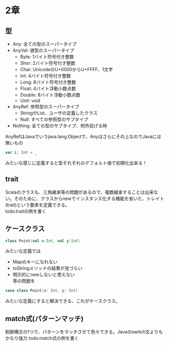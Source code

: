 # 2章

## 型
* Any: 全ての型のスーパータイプ
* AnyVal: 値型のスーパータイプ
  * Byte: 1バイト符号付き整数
  * Shor: 2バイト符号付き整数
  * Char: UnicodeのU+0000からU+FFFF、1文字
  * Int: 4バイト符号付き整数
  * Long: 8バイト符号付き整数
  * Float: 4バイト浮動小数点数
  * Double: 8バイト浮動小数点数
  * Unit: void
* AnyRef: 参照型のスーパータイプ
  * StringやList、ユーザの定義したクラス
  * Null: すべての参照型のサブタイプ
* Nothing: 全ての型のサブタイプ、例外投げる時

AnyRefはJavaでいうjava.lang.Objectで、Anyはさらにその上なのでJavaには無いもの
```scala
var i: Int = _
```
みたいな感じに定義すると型それぞれのデフォルト値で初期化出来る！

## trait
Scalaのクラスも、三角継承等の問題があるので、複数継承することは出来ない。そのために、クラスからnewでインスタンス化する機能を省いた、トレイト(trait)という要素を定義できる。  
todo:traitの例を書く

## ケースクラス
```scala
class Point(val x:Int, val y:Int)
```
みたいな定義では   
* Mapのキーになれない
* toStringメソッドの結果が見づらい
* 明示的にnewしないと使えない  
等の問題を
```scala
case class Point(x: Int, y: Int)
```
みたいな定義にすると解決できる、これがケースクラス。

## match式(パターンマッチ)
制御構文の1つで、パターンをマッチさせて色々できる。Javaのswitch文よりもかなり強力
todo:match式の例を書く
